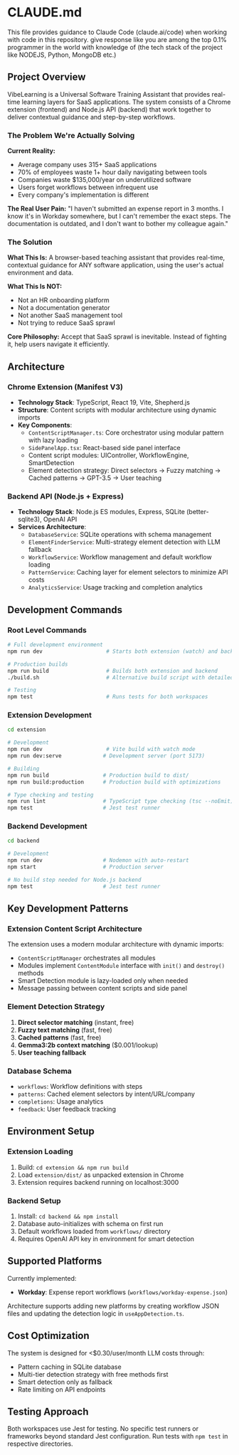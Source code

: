 # CLAUDE.md

This file provides guidance to Claude Code (claude.ai/code) when working with code in this repository.
give response like you are among the top 0.1% programmer in the world with knowledge of (the tech stack of the project like NODEJS, Python, MongoDB etc.)

## Project Overview

VibeLearning is a Universal Software Training Assistant that provides real-time learning layers for SaaS applications. The system consists of a Chrome extension (frontend) and Node.js API (backend) that work together to deliver contextual guidance and step-by-step workflows.


### The Problem We're Actually Solving

**Current Reality:**
- Average company uses 315+ SaaS applications
- 70% of employees waste 1+ hour daily navigating between tools
- Companies waste $135,000/year on underutilized software
- Users forget workflows between infrequent use
- Every company's implementation is different

**The Real User Pain:**
"I haven't submitted an expense report in 3 months. I know it's in Workday somewhere, but I can't remember the exact steps. The documentation is outdated, and I don't want to bother my colleague again."

### The Solution

**What This Is:**
A browser-based teaching assistant that provides real-time, contextual guidance for ANY software application, using the user's actual environment and data.

**What This Is NOT:**
- Not an HR onboarding platform
- Not a documentation generator
- Not another SaaS management tool
- Not trying to reduce SaaS sprawl

**Core Philosophy:**
Accept that SaaS sprawl is inevitable. Instead of fighting it, help users navigate it efficiently.

## Architecture

### Chrome Extension (Manifest V3)
- **Technology Stack**: TypeScript, React 19, Vite, Shepherd.js
- **Structure**: Content scripts with modular architecture using dynamic imports
- **Key Components**:
  - `ContentScriptManager.ts`: Core orchestrator using modular pattern with lazy loading
  - `SidePanelApp.tsx`: React-based side panel interface
  - Content script modules: UIController, WorkflowEngine, SmartDetection
  - Element detection strategy: Direct selectors → Fuzzy matching → Cached patterns → GPT-3.5 → User teaching

### Backend API (Node.js + Express)
- **Technology Stack**: Node.js ES modules, Express, SQLite (better-sqlite3), OpenAI API
- **Services Architecture**:
  - `DatabaseService`: SQLite operations with schema management
  - `ElementFinderService`: Multi-strategy element detection with LLM fallback
  - `WorkflowService`: Workflow management and default workflow loading
  - `PatternService`: Caching layer for element selectors to minimize API costs
  - `AnalyticsService`: Usage tracking and completion analytics

## Development Commands

### Root Level Commands
```bash
# Full development environment
npm run dev                    # Starts both extension (watch) and backend (nodemon)

# Production builds
npm run build                  # Builds both extension and backend
./build.sh                     # Alternative build script with detailed steps

# Testing
npm test                       # Runs tests for both workspaces
```

### Extension Development
```bash
cd extension

# Development
npm run dev                    # Vite build with watch mode
npm run dev:serve             # Development server (port 5173)

# Building
npm run build                 # Production build to dist/
npm run build:production      # Production build with optimizations

# Type checking and testing
npm run lint                  # TypeScript type checking (tsc --noEmit)
npm test                      # Jest test runner
```

### Backend Development
```bash
cd backend

# Development
npm run dev                   # Nodemon with auto-restart
npm start                     # Production server

# No build step needed for Node.js backend
npm test                      # Jest test runner
```

## Key Development Patterns

### Extension Content Script Architecture
The extension uses a modern modular architecture with dynamic imports:
- `ContentScriptManager` orchestrates all modules
- Modules implement `ContentModule` interface with `init()` and `destroy()` methods
- Smart Detection module is lazy-loaded only when needed
- Message passing between content scripts and side panel

### Element Detection Strategy
1. **Direct selector matching** (instant, free)
2. **Fuzzy text matching** (fast, free)  
3. **Cached patterns** (fast, free)
4. **Gemma3:2b context matching** ($0.001/lookup)
5. **User teaching fallback**

### Database Schema
- `workflows`: Workflow definitions with steps
- `patterns`: Cached element selectors by intent/URL/company
- `completions`: Usage analytics
- `feedback`: User feedback tracking

## Environment Setup

### Extension Loading
1. Build: `cd extension && npm run build`
2. Load `extension/dist/` as unpacked extension in Chrome
3. Extension requires backend running on localhost:3000

### Backend Setup
1. Install: `cd backend && npm install`
2. Database auto-initializes with schema on first run
3. Default workflows loaded from `workflows/` directory
4. Requires OpenAI API key in environment for smart detection

## Supported Platforms

Currently implemented:
- **Workday**: Expense report workflows (`workflows/workday-expense.json`)

Architecture supports adding new platforms by creating workflow JSON files and updating the detection logic in `useAppDetection.ts`.

## Cost Optimization

The system is designed for <$0.30/user/month LLM costs through:
- Pattern caching in SQLite database
- Multi-tier detection strategy with free methods first
- Smart detection only as fallback
- Rate limiting on API endpoints

## Testing Approach

Both workspaces use Jest for testing. No specific test runners or frameworks beyond standard Jest configuration. Run tests with `npm test` in respective directories.